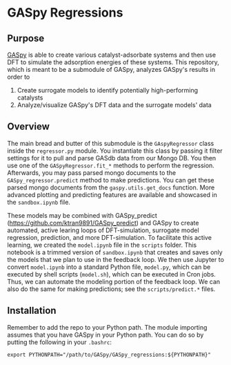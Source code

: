 # GASpy Regressions

## Purpose
[GASpy](https://github.com/ktran9891/GASpy) is able to create various catalyst-adsorbate systems
and then use DFT to simulate the adsorption energies of these systems. This repository, which is
meant to be a submodule of GASpy, analyzes GASpy's results in order to
1. Create surrogate models to identify potentially high-performing catalysts
2. Analyze/visualize GASpy's DFT data and the surrogate models' data

## Overview
The main bread and butter of this submodule is the `GAspyRegressor` class inside the
`regressor.py` module. You instantiate this class by passing it filter settings for it to pull
and parse GASdb data from our Mongo DB. You then use one of the `GASpyRegressor.fit_*` methods
to perform the regression. Afterwards, you may pass parsed mongo documents to the
`GASpy_regressor.predict` method to make predictions. You can get these parsed mongo
documents from the `gaspy.utils.get_docs` function. More advanced plotting and predicting
features are available and showcased in the `sandbox.ipynb` file.

These models may be combined with GASpy_predict (https://github.com/ktran9891/GASpy_predict)
and GASpy to create automated, active learing loops of DFT-simulation, surrogate model regression,
prediction, and more DFT-simulation. To facilitate this active learning, we created the
`model.ipynb` file in the `scripts` folder. This notebook is a trimmed version of `sandbox.ipynb`
that creates and saves only the models that we plan to use in the feedback loop. We then use
Jupyter to convert `model.ipynb` into a standard Python file, `model.py`, which can be executed by
shell scripts (`model.sh`), which can be executed in Cron jobs. Thus, we can automate
the modeling portion of the feedback loop. We can also do the same for making predictions; see
the `scripts/predict.*` files.

## Installation
Remember to add the repo to your Python path. The module importing assumes that you have GASpy
in your Python path. You can do so by putting the following in your `.bashrc`:
```
export PYTHONPATH="/path/to/GASpy/GASpy_regressions:${PYTHONPATH}"
```
